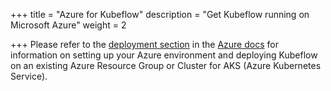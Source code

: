 +++ title = "Azure for Kubeflow" 
description = "Get Kubeflow running on Microsoft Azure" 
weight = 2
                    
+++
Please refer to the [deployment section](/docs/azure/deploy) in the 
[Azure docs](/docs/azure/) for information on setting up your Azure environment and deploying Kubeflow on an existing Azure Resource Group or Cluster for AKS (Azure Kubernetes Service).
